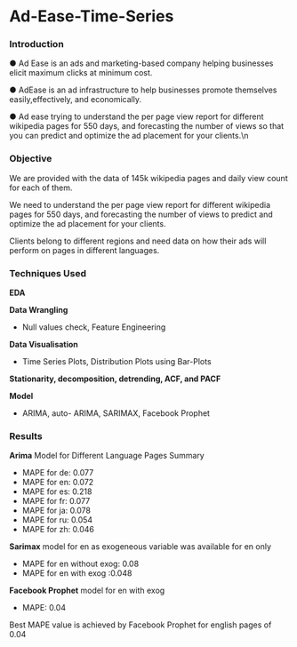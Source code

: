 # Ad-Ease-Time-Series
### Introduction
● Ad Ease is an ads and marketing-based company helping businesses elicit maximum clicks at minimum cost.

● AdEase is an ad infrastructure to help businesses promote themselves easily,effectively, and economically.

● Ad ease trying to understand the per page view report for different wikipedia pages for 550 days, and forecasting the number of views so that you can predict and optimize the ad placement for your clients.\n


### Objective
We are provided with the data of 145k wikipedia pages and daily view count for each of them.

We need to understand the per page view report for different wikipedia pages for 550 days, and forecasting the number of views to predict and optimize the ad placement for your clients.

Clients belong to different regions and need data on how their ads will perform on pages in different languages.

### Techniques Used 
**EDA**


**Data Wrangling**
*   Null values check, Feature Engineering 


**Data Visualisation**
*   Time Series Plots, Distribution Plots using Bar-Plots


**Stationarity, decomposition, detrending, ACF, and PACF**


**Model**
*   ARIMA, auto- ARIMA, SARIMAX, Facebook Prophet


### Results
**Arima** Model for Different Language Pages Summary
*   MAPE for de: 0.077
*   MAPE for en: 0.072
*   MAPE for es: 0.218
*   MAPE for fr: 0.077
*   MAPE for ja: 0.078
*   MAPE for ru: 0.054
*   MAPE for zh: 0.046

**Sarimax** model for en as exogeneous variable was available for en only
*   MAPE for en without exog: 0.08
*   MAPE for en with exog :0.048

**Facebook Prophet** model for en with exog
*   MAPE: 0.04

Best MAPE value is achieved by Facebook Prophet for english pages of 0.04
